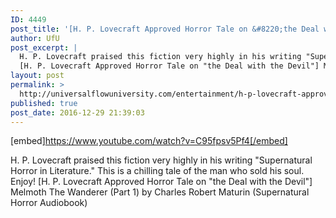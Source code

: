 ```yaml
---
ID: 4449
post_title: '[H. P. Lovecraft Approved Horror Tale on &#8220;the Deal with the Devil&#8221;] Melmoth The Wanderer (Part 1)'
author: UfU
post_excerpt: |
  H. P. Lovecraft praised this fiction very highly in his writing "Supernatural Horror in Literature." This is a chilling tale of the man who sold his soul. Enjoy!
  [H. P. Lovecraft Approved Horror Tale on "the Deal with the Devil"] Melmoth The Wanderer (Part 1) by Charles Robert Maturin (Supernatural Horror Audiobook)
layout: post
permalink: >
  http://universalflowuniversity.com/entertainment/h-p-lovecraft-approved-horror-tale-on-the-deal-with-the-devil-melmoth-the-wanderer-part-1/
published: true
post_date: 2016-12-29 21:39:03
---
```

[embed]https://www.youtube.com/watch?v=C95fpsv5Pf4[/embed]<br>
<p>H. P. Lovecraft praised this fiction very highly in his writing "Supernatural Horror in Literature." This is a chilling tale of the man who sold his soul. Enjoy!
[H. P. Lovecraft Approved Horror Tale on "the Deal with the Devil"] Melmoth The Wanderer (Part 1) by Charles Robert Maturin (Supernatural Horror Audiobook)</p>